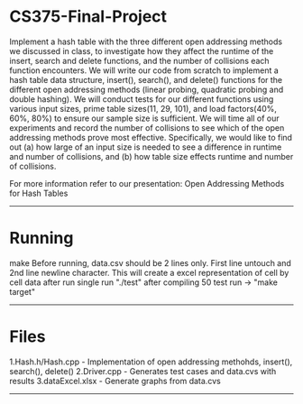 # CS375-Final-Project
Implement a hash table with the three different open addressing methods we discussed in class, to investigate how they affect the runtime of the insert, search and delete functions, and the number of collisions each function encounters. We will write our code from scratch to implement a hash table data structure, insert(), search(), and delete() functions for the different open addressing methods (linear probing, quadratic probing and double hashing). We will conduct tests for our different functions using various input sizes, prime table sizes(11, 29, 101), and load factors(40%, 60%, 80%) to ensure our sample size is sufficient. We will time all of our experiments and record the number of collisions to see which of the open addressing methods prove most effective. Specifically, we would like to find out (a) how large of an input size is needed to see a difference in runtime and number of collisions, and (b) how table size effects runtime and number of collisions.


For more information refer to our presentation: Open Addressing Methods for Hash Tables


---
# Running
make
Before running, data.csv should be 2 lines only. First line untouch and 2nd line newline character. This will create a excel representation of cell by cell data after run
single run "./test" after compiling
50 test run -> "make target"


---
# Files
1.Hash.h/Hash.cpp - Implementation of open addressing methohds, insert(), search(), delete()
2.Driver.cpp - Generates test cases and data.cvs with results
3.dataExcel.xlsx - Generate graphs from data.cvs


---
